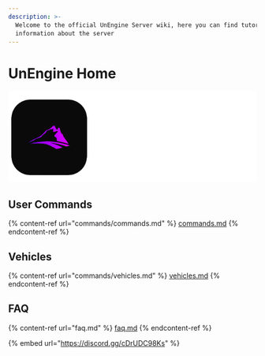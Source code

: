 ```yaml
---
description: >-
  Welcome to the official UnEngine Server wiki, here you can find tutorials and
  information about the server
---
```


# UnEngine Home

![Advanced Survival](.gitbook/assets/Untitled.png)

## User Commands

{% content-ref url="commands/commands.md" %}
[commands.md](commands/commands.md)
{% endcontent-ref %}

## Vehicles

{% content-ref url="commands/vehicles.md" %}
[vehicles.md](commands/vehicles.md)
{% endcontent-ref %}

## FAQ

{% content-ref url="faq.md" %}
[faq.md](faq.md)
{% endcontent-ref %}

{% embed url="https://discord.gg/cDrUDC98Ks" %}

